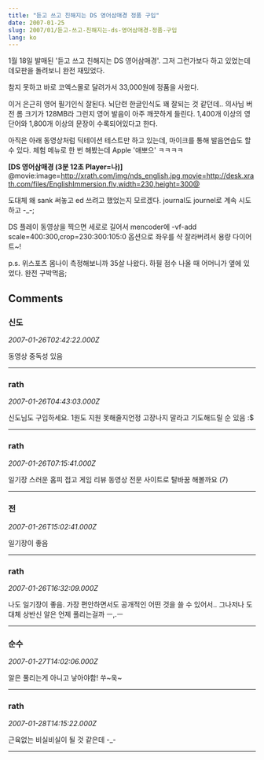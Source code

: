 ```yaml
---
title: "듣고 쓰고 친해지는 DS 영어삼매경 정품 구입"
date: 2007-01-25
slug: 2007/01/듣고-쓰고-친해지는-ds-영어삼매경-정품-구입
lang: ko
---
```


1월 18일 발매된 '듣고 쓰고 친해지는 DS 영어삼매경'.
그저 그런가보다 하고 있었는데 데모판을 돌려보니 완전 재밌었다.

참지 못하고 바로 코엑스몰로 달려가서 33,000원에 정품을 사왔다. 

이거 은근히 영어 필기인식 잘된다. 뇌단련 한글인식도 꽤 잘되는 것 같던데..
의사님 버전 롬 크기가 128MB라 그런지 영어 발음이 아주 깨끗하게 들린다.
1,400개 이상의 영단어와 1,800개 이상의 문장이 수록되어있다고 한다.

아직은 아래 동영상처럼 딕테이션 테스트만 하고 있는데, 마이크를 통해 발음연습도 할 수 있다.
체험 메뉴로 한 번 해봤는데 Apple '애뽀으' ㅋㅋㅋㅋ

**[DS 영어삼매경 (3분 12초 Player=나)]**
@movie:image=http://xrath.com/img/nds_english.jpg,movie=http://desk.xrath.com/files/EnglishImmersion.flv,width=230,height=300@

도대체 왜 sank 써놓고 ed 쓰려고 했었는지 모르겠다. journal도 journel로 계속 시도하고 -_-;

DS 플레이 동영상을 찍으면 세로로 길어서 mencoder에 -vf-add scale=400:300,crop=230:300:105:0 옵션으로 좌우를 샥 잘라버려서 용량 다이어트~!

p.s. 위스포츠 몸나이 측정해보니까 35살 나왔다. 하필 점수 나올 때 어머니가 옆에 있었다. 완전 구박먹음;

## Comments

### 신도
*2007-01-26T02:42:22.000Z*

동영상 중독성 있음

---

### rath
*2007-01-26T04:43:03.000Z*

신도님도 구입하세요. 1원도 지원 못해줄지언정 고장나지 말라고 기도해드릴 순 있음 :$

---

### rath
*2007-01-26T07:15:41.000Z*

일기장 스러운 홈피 접고 게임 리뷰 동영상 전문 사이트로 탈바꿈 해볼까요 (7)

---

### 전
*2007-01-26T15:02:41.000Z*

일기장이 좋음

---

### rath
*2007-01-26T16:32:09.000Z*

나도 일기장이 좋음. 가장 편안하면서도 공개적인 어떤 것을 쓸 수 있어서..
그나저나 도대체 상반신 알은 언제 풀리는걸까 ㅡ,.ㅡ

---

### 순수
*2007-01-27T14:02:06.000Z*

알은 풀리는게 아니고 낳아야함! 쑤~욱~

---

### rath
*2007-01-28T14:15:22.000Z*

근육없는 비실비실이 될 것 같은데 -_-

---

